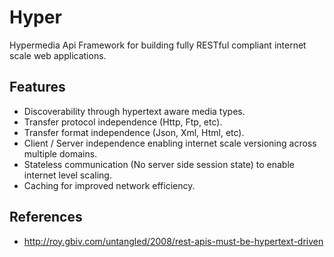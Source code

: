 Hyper
=====

Hypermedia Api Framework for building fully RESTful compliant internet scale web applications.

## Features

- Discoverability through hypertext aware media types.
- Transfer protocol independence (Http, Ftp, etc).
- Transfer format independence (Json, Xml, Html, etc).
- Client / Server independence enabling internet scale versioning across multiple domains.
- Stateless communication (No server side session state) to enable internet level scaling.
- Caching for improved network efficiency.

## References

- http://roy.gbiv.com/untangled/2008/rest-apis-must-be-hypertext-driven
